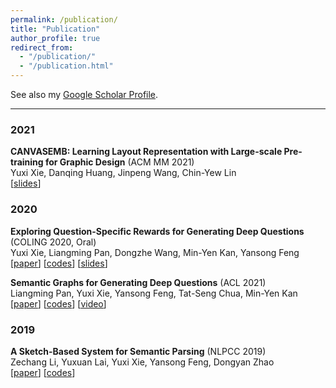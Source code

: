 ```yaml
---
permalink: /publication/
title: "Publication"
author_profile: true
redirect_from: 
  - "/publication/"
  - "/publication.html"
---
```


See also my [Google Scholar Profile](https://scholar.google.com/citations?user=LNLECx0AAAAJ&hl).

---

### 2021
**CANVASEMB: Learning Layout Representation with Large-scale Pre-training for Graphic Design** (ACM MM 2021)    
Yuxi Xie, Danqing Huang, Jinpeng Wang, Chin-Yew Lin   
[[<u>slides</u>](https://docs.google.com/presentation/d/1JxozAgOTkF3cqHXK7r34ihlTy-nvxwIfXtCSZs9mz7U/edit?usp=sharing)]

### 2020
**Exploring Question-Specific Rewards for Generating Deep Questions** (COLING 2020, Oral)   
Yuxi Xie, Liangming Pan, Dongzhe Wang, Min-Yen Kan, Yansong Feng    
[[<u>paper</u>](https://aclanthology.org/2020.coling-main.228.pdf)] [[<u>codes</u>](https://github.com/YuxiXie/RL-for-Question-Generation)] [[<u>slides</u>](https://github.com/YuxiXie/RL-for-Question-Generation/blob/main/doc/%E3%80%90SLIDES%E3%80%91Exploring%20Question-Specific%20Rewards%20for%20Generating%20Deep%20Questions.pdf)]      

**Semantic Graphs for Generating Deep Questions** (ACL 2021)    
Liangming Pan, Yuxi Xie, Yansong Feng, Tat-Seng Chua, Min-Yen Kan   
[[<u>paper</u>](https://aclanthology.org/2020.acl-main.135.pdf)] [[<u>codes</u>](https://github.com/YuxiXie/SG-Deep-Question-Generation)] [[<u>video</u>](http://slideslive.com/38929018)]       


### 2019
**A Sketch-Based System for Semantic Parsing** (NLPCC 2019)   
Zechang Li, Yuxuan Lai, Yuxi Xie, Yansong Feng, Dongyan Zhao    
[[paper](https://arxiv.org/pdf/1909.00574.pdf)] [[codes](https://github.com/zechagl/NLPCC2019-Semantic-Parsing)]       
